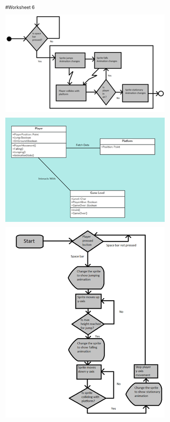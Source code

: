 #Worksheet 6


![alt text][state]

[state]: https://github.com/sw180283/comp110-worksheets/blob/master/Worksheet%206/State%20diagram%20for%20UML.png "State Diagram for UML"

![alt text][class]

[class]: https://github.com/sw180283/comp110-worksheets/blob/master/Worksheet%206/Class%20diagram%20for%20UML.png "Class Diagram for UML"

![alt text][flow]

[flow]: https://github.com/sw180283/comp110-worksheets/blob/master/Worksheet%206/Flow%20chart%20for%20jumping.png "Flow Diagram for UML"

